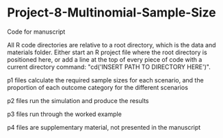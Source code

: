 # Project-8-Multinomial-Sample-Size
Code for manuscript

All R code directories are relative to a root directory, which is the data and materials folder. Either start an R project file where the root directory is positioned here, or add a line at the top of every piece of code with a current directory command: "cd('INSERT PATH TO DIRECTORY HERE')".

p1 files calculate the required sample sizes for each scenario, and the proportion of each outcome category for the different scenarios

p2 files run the simulation and produce the results

p3 files run through the worked example

p4 files are supplementary material, not presented in the manuscript
